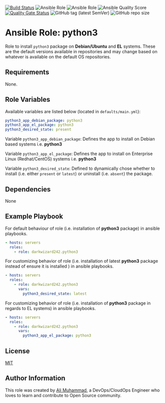 [![Build Status](https://travis-ci.com/darkwizard242/ansible-role-python3.svg?branch=master)](https://travis-ci.com/darkwizard242/ansible-role-python3) ![Ansible Role](https://img.shields.io/ansible/role/42930?color=dark%20green%20) ![Ansible Role](https://img.shields.io/ansible/role/d/42930?label=role%20downloads) ![Ansible Quality Score](https://img.shields.io/ansible/quality/42930?label=ansible%20quality%20score) [![Quality Gate Status](https://sonarcloud.io/api/project_badges/measure?project=ansible-role-python3&metric=alert_status)](https://sonarcloud.io/dashboard?id=ansible-role-python3) ![GitHub tag (latest SemVer)](https://img.shields.io/github/tag/darkwizard242/ansible-role-python3?label=release) ![GitHub repo size](https://img.shields.io/github/repo-size/darkwizard242/ansible-role-python3?color=orange&style=flat-square)

# Ansible Role: python3

Role to install `python3` package on **Debian/Ubuntu** and **EL** systems. These are the default versions available in repositories and may change based on whatever is available on the default OS repositories.

## Requirements

None.

## Role Variables

Available variables are listed below (located in `defaults/main.yml`):

```yaml
python3_app_debian_package: python3
python3_app_el_package: python3
python3_desired_state: present
```

Variable `python3_app_debian_package`: Defines the app to install on Debian based systems i.e. **python3**

Variable `python3_app_el_package`: Defines the app to install on Enterprise Linux (Redhat/CentOS) systems i.e. **python3**

Variable `python3_desired_state`: Defined to dynamically chose whether to install (i.e. either `present` or `latest`) or uninstall (i.e. `absent`) the package.

## Dependencies

None

## Example Playbook

For default behaviour of role (i.e. installation of **python3** package) in ansible playbooks.

```yaml
- hosts: servers
  roles:
    - role: darkwizard242.python3
```

For customizing behavior of role (i.e. installation of latest **python3** package instead of ensure it is installed ) in ansible playbooks.

```yaml
- hosts: servers
  roles:
    - role: darkwizard242.python3
      vars:
        python3_desired_state: latest
```

For customizing behavior of role (i.e. installation of **python3** package in regards to EL systems) in ansible playbooks.

```yaml
- hosts: servers
  roles:
    - role: darkwizard242.python3
      vars:
        python3_app_el_package: python3
```

## License

[MIT](https://github.com/darkwizard242/ansible-role-python3/blob/master/LICENSE)

## Author Information

This role was created by [Ali Muhammad](https://www.linkedin.com/in/ali-muhammad-759791130/), a DevOps/CloudOps Engineer who loves to learn and contribute to Open Source community.
